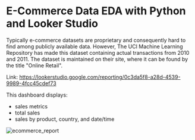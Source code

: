 # E-Commerce Data EDA with Python and Looker Studio
Typically e-commerce datasets are proprietary and consequently hard to find among publicly available data. However, The UCI Machine Learning Repository has made this dataset containing actual transactions from 2010 and 2011. The dataset is maintained on their site, where it can be found by the title "Online Retail".

Link: https://lookerstudio.google.com/reporting/0c3da5f8-a28d-4539-9989-4fcc45cdef73

This dashboard displays:
- sales metrics
- total sales
- sales by product, country, and date/time

![ecommerce_report](https://user-images.githubusercontent.com/124798930/233296649-0514b3da-2885-47c5-877c-004e4d24b0ed.png)
